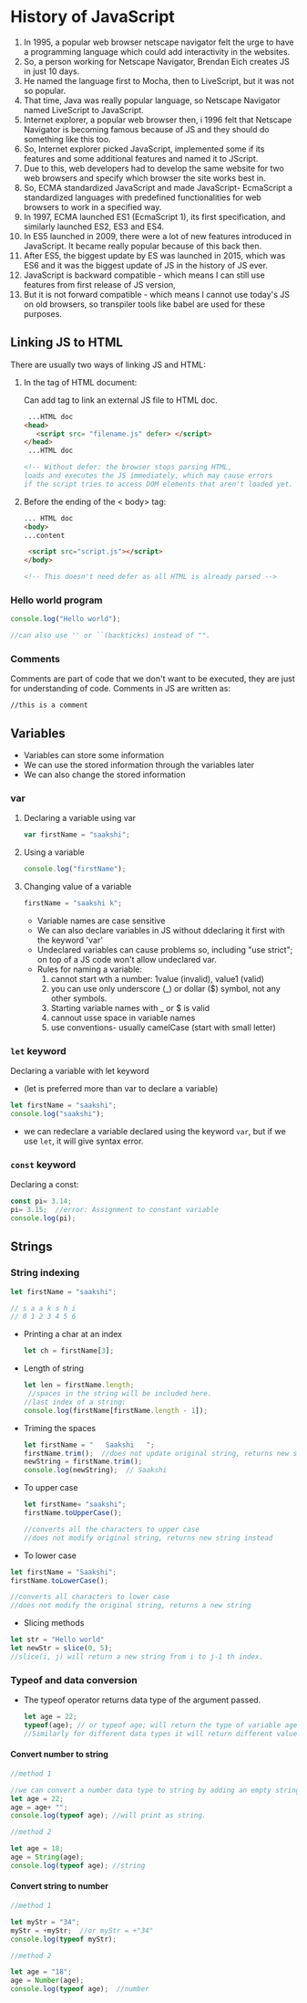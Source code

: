 # History of JavaScript

1. In 1995, a popular web browser netscape navigator felt the urge to have a programming language which could add interactivity in the websites.
2. So, a person working for Netscape Navigator, Brendan Eich creates JS in just 10 days.
3. He named the language first to Mocha, then to LiveScript, but it was not so popular.
4. That time, Java was really popular language, so Netscape Navigator named LiveScript to JavaScript.
5. Internet explorer, a popular web browser then, i 1996 felt that Netscape Navigator is becoming famous because of JS and they should do something like this too.
6. So, Internet explorer picked JavaScript, implemented some if its features and some additional features and named it to JScript.
7. Due to this, web developers had to develop the same website for two web browsers and specify which browser the site works best in.
8. So, ECMA standardized JavaScript and made JavaScript- EcmaScript a standardized languages with predefined functionalities for web browsers to work in a specified way.
9. In 1997, ECMA launched ES1 (EcmaScript 1), its first specification, and similarly launched ES2, ES3 and ES4.
10. In ES5 launched in 2009, there were a lot of new features introduced in JavaScript. It became really popular because of this back then.
11. After ES5, the biggest update by ES was launched in 2015, which was ES6 and it was the biggest update of JS in the history of JS ever.
12. JavaScript is backward compatible - which means I can still use features from first release of JS version,
13. But it is not forward compatible - which means I cannot use today's JS on old browsers, so transpiler tools like babel are used for these purposes.

## Linking JS to HTML

There are usually two ways of linking JS and HTML:

1. In the <head> tag of HTML document:
   
   Can add <script> </script> tag to link an external JS file to HTML doc.
   ```html
    ...HTML doc
   <head>
      <script src= "filename.js" defer> </script>
   </head>
    ...HTML doc

   <!-- Without defer: the browser stops parsing HTML,
   loads and executes the JS immediately, which may cause errors
   if the script tries to access DOM elements that aren't loaded yet. -->

   ```
   
2. Before the ending of the < body> tag:

   ```html
   ... HTML doc
   <body>
   ...content

    <script src="script.js"></script>
   </body>

   <!-- This doesn't need defer as all HTML is already parsed -->
   ```

### Hello world program

```js
console.log("Hello world");

//can also use '' or ``(backticks) instead of "".
```

### Comments

Comments are part of code that we don't want to be executed, they are just for understanding of code.
Comments in JS are written as:
```
//this is a comment
```

## Variables

- Variables can store some information
- We can use the stored information through the variables later
- We can also change the stored information

### var

  1. Declaring a variable using var
     ```js
     var firstName = "saakshi";
     ```
 
  2. Using a variable
     ```js
     console.log("firstName");
     ```
 
  3. Changing value of a variable
     ```js
     firstName = "saakshi k";
     ```

     - Variable names are case sensitive
     - We can also declare variables in JS without ddeclaring it first with the keyword 'var'
     - Undeclared variables can cause problems so, including "use strict"; on top of a JS code won't allow undeclared var.
     - Rules for naming a variable:
       1. cannot start wth a number: 1value (invalid), value1 (valid)
       2. you can use only underscore (_) or dollar ($) symbol, not any other symbols.
       3. Starting variable names with _ or $ is valid
       4. cannout usse space in variable names
       5. use conventions- usually camelCase (start with small letter)


### ```let``` keyword

Declaring a variable with let keyword
- (let is preferred more than var to declare a variable)

```js
let firstName = "saakshi";
console.log("saakshi");
```

- we can redeclare a variable declared using the keyword ```var```, but if we use ```let```, it will give syntax error.


### ```const``` keyword

Declaring a const:
```js
const pi= 3.14;
pi= 3.15;  //error: Assignment to constant variable
console.log(pi);
```

## Strings

### String indexing

```js
let firstName = "saakshi";

// s a a k s h i
// 0 1 2 3 4 5 6
```

- Printing a char at an index
  ```js
  let ch = firstName[3];
  ```

- Length of string
  ```js
  let len = firstName.length;
   //spaces in the string will be included here.
  //last index of a string:
  console.log(firstName[firstName.length - 1]);
  ```

- Triming the spaces
  ```js
  let firstName = "   Saakshi   ";
  firstName.trim();  //does not update original string, returns new string
  newString = firstName.trim();
  console.log(newString);  // Saakshi
  ```

- To upper case
   ```js
   let firstName= "saakshi";
   firstName.toUpperCase();
   
   //converts all the characters to upper case
   //does not modify original string, returns new string instead
   ```

- To lower case
 ```js
 let firstName = "Saakshi";
 firstName.toLowerCase();

 //converts all characters to lower case
 //does not modify the original string, returns a new string
 ```

- Slicing methods
 ```js
 let str = "Hello world"
 let newStr = slice(0, 5);
 //slice(i, j) will return a new string from i to j-1 th index. 
 ```

### Typeof and data conversion

- The typeof operator returns data type of the argument passed.
  ```js
  let age = 22;
  typeof(age); // or typeof age; will return the type of variable age as a Number.
  //Similarly for different data types it will return different values.
  ```

#### Convert number to string

```js
//method 1

//we can convert a number data type to string by adding an empty string to the end of the Number.
let age = 22;
age = age+ "";
console.log(typeof age); //will print as string.

//method 2

let age = 18;
age = String(age);
console.log(typeof age); //string
```
    
#### Convert string to number

```js
//method 1

let myStr = "34";
myStr = +myStr;  //or myStr = +"34"
console.log(typeof myStr);

//method 2

let age = "18";
age = Number(age);
console.log(typeof age);  //number
```















